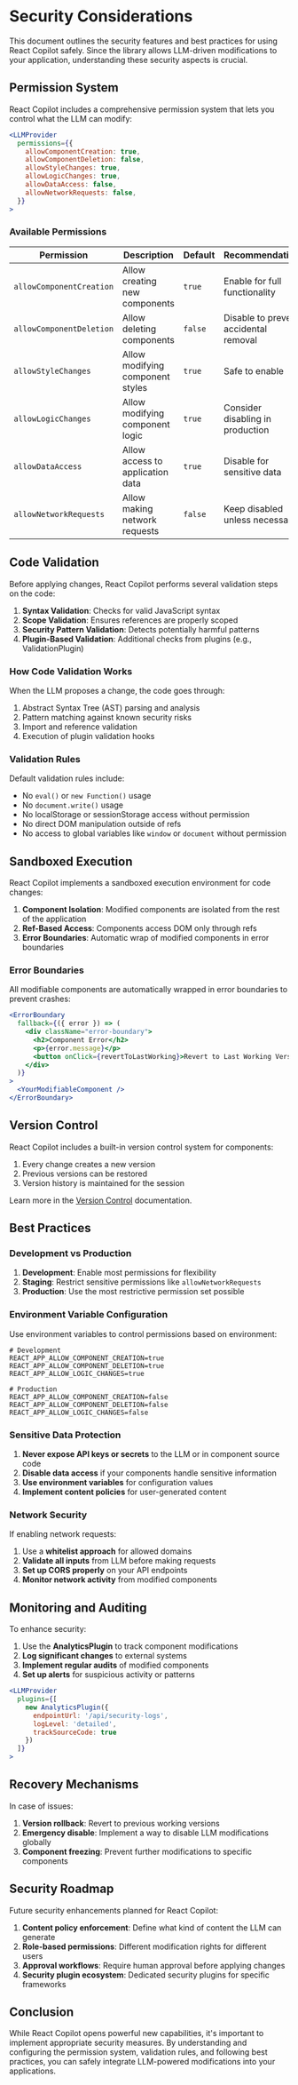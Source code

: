 # Security Considerations

This document outlines the security features and best practices for using React Copilot safely. Since the library allows LLM-driven modifications to your application, understanding these security aspects is crucial.

## Permission System

React Copilot includes a comprehensive permission system that lets you control what the LLM can modify:

```jsx
<LLMProvider
  permissions={{
    allowComponentCreation: true,
    allowComponentDeletion: false,
    allowStyleChanges: true,
    allowLogicChanges: true,
    allowDataAccess: false,
    allowNetworkRequests: false,
  }}
>
```

### Available Permissions

| Permission | Description | Default | Recommendation |
|------------|-------------|---------|----------------|
| `allowComponentCreation` | Allow creating new components | `true` | Enable for full functionality |
| `allowComponentDeletion` | Allow deleting components | `false` | Disable to prevent accidental removal |
| `allowStyleChanges` | Allow modifying component styles | `true` | Safe to enable |
| `allowLogicChanges` | Allow modifying component logic | `true` | Consider disabling in production |
| `allowDataAccess` | Allow access to application data | `true` | Disable for sensitive data |
| `allowNetworkRequests` | Allow making network requests | `false` | Keep disabled unless necessary |

## Code Validation

Before applying changes, React Copilot performs several validation steps on the code:

1. **Syntax Validation**: Checks for valid JavaScript syntax
2. **Scope Validation**: Ensures references are properly scoped
3. **Security Pattern Validation**: Detects potentially harmful patterns
4. **Plugin-Based Validation**: Additional checks from plugins (e.g., ValidationPlugin)

### How Code Validation Works

When the LLM proposes a change, the code goes through:

1. Abstract Syntax Tree (AST) parsing and analysis
2. Pattern matching against known security risks
3. Import and reference validation
4. Execution of plugin validation hooks

### Validation Rules

Default validation rules include:

- No `eval()` or `new Function()` usage
- No `document.write()` usage
- No localStorage or sessionStorage access without permission
- No direct DOM manipulation outside of refs
- No access to global variables like `window` or `document` without permission

## Sandboxed Execution

React Copilot implements a sandboxed execution environment for code changes:

1. **Component Isolation**: Modified components are isolated from the rest of the application
2. **Ref-Based Access**: Components access DOM only through refs
3. **Error Boundaries**: Automatic wrap of modified components in error boundaries

### Error Boundaries

All modifiable components are automatically wrapped in error boundaries to prevent crashes:

```jsx
<ErrorBoundary
  fallback={({ error }) => (
    <div className="error-boundary">
      <h2>Component Error</h2>
      <p>{error.message}</p>
      <button onClick={revertToLastWorking}>Revert to Last Working Version</button>
    </div>
  )}
>
  <YourModifiableComponent />
</ErrorBoundary>
```

## Version Control

React Copilot includes a built-in version control system for components:

1. Every change creates a new version
2. Previous versions can be restored
3. Version history is maintained for the session

Learn more in the [Version Control](version-control.md) documentation.

## Best Practices

### Development vs Production

1. **Development**: Enable most permissions for flexibility
2. **Staging**: Restrict sensitive permissions like `allowNetworkRequests`
3. **Production**: Use the most restrictive permission set possible

### Environment Variable Configuration

Use environment variables to control permissions based on environment:

```env
# Development
REACT_APP_ALLOW_COMPONENT_CREATION=true
REACT_APP_ALLOW_COMPONENT_DELETION=true
REACT_APP_ALLOW_LOGIC_CHANGES=true

# Production
REACT_APP_ALLOW_COMPONENT_CREATION=false
REACT_APP_ALLOW_COMPONENT_DELETION=false
REACT_APP_ALLOW_LOGIC_CHANGES=false
```

### Sensitive Data Protection

1. **Never expose API keys or secrets** to the LLM or in component source code
2. **Disable data access** if your components handle sensitive information
3. **Use environment variables** for configuration values
4. **Implement content policies** for user-generated content

### Network Security

If enabling network requests:

1. Use a **whitelist approach** for allowed domains
2. **Validate all inputs** from LLM before making requests
3. **Set up CORS properly** on your API endpoints
4. **Monitor network activity** from modified components

## Monitoring and Auditing

To enhance security:

1. Use the **AnalyticsPlugin** to track component modifications
2. **Log significant changes** to external systems
3. **Implement regular audits** of modified components
4. **Set up alerts** for suspicious activity or patterns

```jsx
<LLMProvider
  plugins={[
    new AnalyticsPlugin({
      endpointUrl: '/api/security-logs',
      logLevel: 'detailed',
      trackSourceCode: true
    })
  ]}
>
```

## Recovery Mechanisms

In case of issues:

1. **Version rollback**: Revert to previous working versions
2. **Emergency disable**: Implement a way to disable LLM modifications globally
3. **Component freezing**: Prevent further modifications to specific components

## Security Roadmap

Future security enhancements planned for React Copilot:

1. **Content policy enforcement**: Define what kind of content the LLM can generate
2. **Role-based permissions**: Different modification rights for different users
3. **Approval workflows**: Require human approval before applying changes
4. **Security plugin ecosystem**: Dedicated security plugins for specific frameworks

## Conclusion

While React Copilot opens powerful new capabilities, it's important to implement appropriate security measures. By understanding and configuring the permission system, validation rules, and following best practices, you can safely integrate LLM-powered modifications into your applications.
